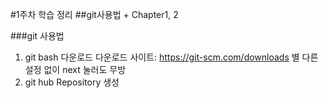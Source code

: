 #1주차 학습 정리
##git사용법 + Chapter1, 2

###git 사용법
1. git bash 다운로드
  다운로드 사이트: https://git-scm.com/downloads
  별 다른 설정 없이 next 눌러도 무방
1. git hub Repository 생성
  

